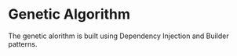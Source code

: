 # Genetic Algorithm

The genetic alorithm is built using Dependency Injection and Builder patterns.
